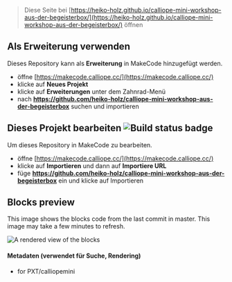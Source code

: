 
> Diese Seite bei [https://heiko-holz.github.io/calliope-mini-workshop-aus-der-begeisterbox/](https://heiko-holz.github.io/calliope-mini-workshop-aus-der-begeisterbox/) öffnen

## Als Erweiterung verwenden

Dieses Repository kann als **Erweiterung** in MakeCode hinzugefügt werden.

* öffne [https://makecode.calliope.cc/](https://makecode.calliope.cc/)
* klicke auf **Neues Projekt**
* klicke auf **Erweiterungen** unter dem Zahnrad-Menü
* nach **https://github.com/heiko-holz/calliope-mini-workshop-aus-der-begeisterbox** suchen und importieren

## Dieses Projekt bearbeiten ![Build status badge](https://github.com/heiko-holz/calliope-mini-workshop-aus-der-begeisterbox/workflows/MakeCode/badge.svg)

Um dieses Repository in MakeCode zu bearbeiten.

* öffne [https://makecode.calliope.cc/](https://makecode.calliope.cc/)
* klicke auf **Importieren** und dann auf **Importiere URL**
* füge **https://github.com/heiko-holz/calliope-mini-workshop-aus-der-begeisterbox** ein und klicke auf Importieren

## Blocks preview

This image shows the blocks code from the last commit in master.
This image may take a few minutes to refresh.

![A rendered view of the blocks](https://github.com/heiko-holz/calliope-mini-workshop-aus-der-begeisterbox/raw/master/.github/makecode/blocks.png)

#### Metadaten (verwendet für Suche, Rendering)

* for PXT/calliopemini
<script src="https://makecode.com/gh-pages-embed.js"></script><script>makeCodeRender("{{ site.makecode.home_url }}", "{{ site.github.owner_name }}/{{ site.github.repository_name }}");</script>
